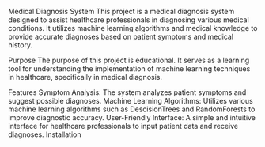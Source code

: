 Medical Diagnosis System
This project is a medical diagnosis system designed to assist healthcare professionals in diagnosing various medical conditions. It utilizes machine learning algorithms and medical knowledge to provide accurate diagnoses based on patient symptoms and medical history.

Purpose
The purpose of this project is educational. It serves as a learning tool for understanding the implementation of machine learning techniques in healthcare, specifically in medical diagnosis.

Features
Symptom Analysis: The system analyzes patient symptoms and suggest possible diagnoses.
Machine Learning Algorithms: Utilizes various machine learning algorithms such as DescisionTrees and RandomForests to improve diagnostic accuracy.
User-Friendly Interface: A simple and intuitive interface for healthcare professionals to input patient data and receive diagnoses.
Installation
